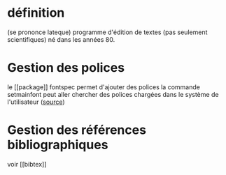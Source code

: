 # définition

(se prononce lateque)
programme d'édition de textes (pas seulement scientifiques) né dans les années 80. 

# Gestion des polices
le [[package]] fontspec permet d'ajouter des polices
la commande setmainfont peut aller chercher des polices chargées dans le système de l'utilisateur ([source](https://twitter.com/LaurentDietric2/status/1489141309961080832))

# Gestion des références bibliographiques

voir [[bibtex]]